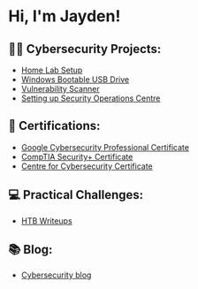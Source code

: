 <h1>Hi, I'm Jayden! <br>

<h2>👨‍💻 Cybersecurity Projects:</h2>

- [Home Lab Setup](https://github.com/jaydenxjayden/VM-Home-Lab-Setup)
- [Windows Bootable USB Drive](https://github.com/jaydenxjayden/Bootable-USB-Drive.md)
- [Vulnerability Scanner](https://github.com/jaydenxjayden/Vulnerability-Scanner)
- [Setting up Security Operations Centre](https://github.com/jaydenxjayden/Security-Operations-Centre)


<h2>📑 Certifications:</h2>

- [Google Cybersecurity Professional Certificate](https://github.com/jaydenxjayden/Google-Cybersecurity-Cert)
- [CompTIA Security+ Certificate](https://github.com/jaydenxjayden/CompTIA-Sec-)
- [Centre for Cybersecurity Certificate](https://github.com/jaydenxjayden/CFC-Certificate/blob/main/README.md)

<h2>💻 Practical Challenges:</h2>

- [HTB Writeups](https://github.com/jaydenxjayden/HTB-writeup/tree/main)

<h2>📚 Blog:</h2>

- [Cybersecurity blog](https://medium.com/@jaydenxjayden/list/blog-e50cdd67fc5d)



